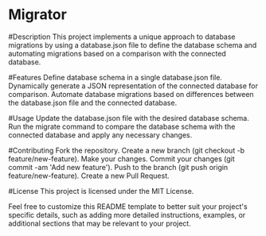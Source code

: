# Migrator

#Description
This project implements a unique approach to database migrations by using a database.json file to define the database schema and automating migrations based on a comparison with the connected database.

#Features
Define database schema in a single database.json file.
Dynamically generate a JSON representation of the connected database for comparison.
Automate database migrations based on differences between the database.json file and the connected database.

#Usage
Update the database.json file with the desired database schema.
Run the migrate command to compare the database schema with the connected database and apply any necessary changes.

#Contributing
Fork the repository.
Create a new branch (git checkout -b feature/new-feature).
Make your changes.
Commit your changes (git commit -am 'Add new feature').
Push to the branch (git push origin feature/new-feature).
Create a new Pull Request.

#License
This project is licensed under the MIT License.

Feel free to customize this README template to better suit your project's specific details, such as adding more detailed instructions, examples, or additional sections that may be relevant to your project.

